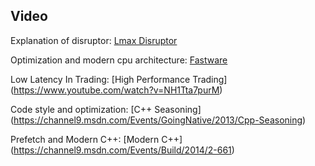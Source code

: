 ## Video

Explanation of disruptor: [Lmax Disruptor](https://www.youtube.com/watch?v=DCdGlxBbKU4) 

Optimization and modern cpu architecture: [Fastware](https://www.youtube.com/watch?v=AxnotgLql0k) 

Low Latency In Trading: [High Performance Trading] (https://www.youtube.com/watch?v=NH1Tta7purM)

Code style and optimization: [C++ Seasoning] (https://channel9.msdn.com/Events/GoingNative/2013/Cpp-Seasoning)

Prefetch and Modern C++: [Modern C++] (https://channel9.msdn.com/Events/Build/2014/2-661)
